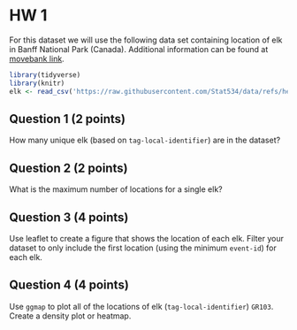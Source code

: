 # HW 1

For this dataset we will use the following data set containing location
of elk in Banff National Park (Canada). Additional information can be
found at [movebank
link](https://datarepository.movebank.org/entities/datapackage/aed22923-281d-4583-aefd-140f1497539a/full).

``` r
library(tidyverse)
library(knitr)
elk <- read_csv('https://raw.githubusercontent.com/Stat534/data/refs/heads/main/elk.csv')
```

## Question 1 (2 points)

How many unique elk (based on `tag-local-identifier`) are in the
dataset?

## Question 2 (2 points)

What is the maximum number of locations for a single elk?

## Question 3 (4 points)

Use leaflet to create a figure that shows the location of each elk.
Filter your dataset to only include the first location (using the
minimum `event-id`) for each elk.

## Question 4 (4 points)

Use `ggmap` to plot all of the locations of elk (`tag-local-identifier`)
`GR103`. Create a density plot or heatmap.
